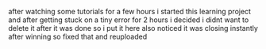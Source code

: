after watching some tutorials for a few hours i started this learning project and after getting stuck on a tiny error for 2 hours i decided i didnt want to delete it after it was done so i put it here
also noticed it was closing instantly after winning so fixed that and reuploaded
